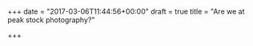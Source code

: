 +++
date = "2017-03-06T11:44:56+00:00"
draft = true
title = "Are we at peak stock photography?"

+++
